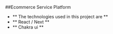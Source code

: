 ##Ecommerce Service Platform
- ** The technologies used in this project are **
- ** React / Next **
- ** Chakra ui **
